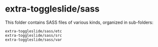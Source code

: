 # extra-toggleslide/sass

This folder contains SASS files of various kinds, organized in sub-folders:

    extra-toggleslide/sass/etc
    extra-toggleslide/sass/src
    extra-toggleslide/sass/var

